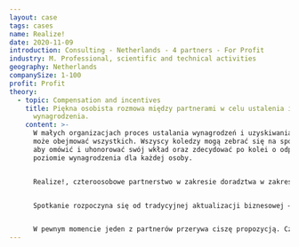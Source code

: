 ```yaml
---
layout: case
tags: cases
name: Realize!
date: 2020-11-09
introduction: Consulting - Netherlands - 4 partners - For Profit
industry: M. Professional, scientific and technical activities
geography: Netherlands
companySize: 1-100
profit: Profit
theory:
  - topic: Compensation and incentives
    title: Piękna osobista rozmowa między partnerami w celu ustalenia ich
      wynagrodzenia.
    content: >-
      W małych organizacjach proces ustalania wynagrodzeń i uzyskiwania porad
      może obejmować wszystkich. Wszyscy koledzy mogą zebrać się na spotkaniu,
      aby omówić i uhonorować swój wkład oraz zdecydować po kolei o odpowiednim
      poziomie wynagrodzenia dla każdej osoby.


      Realize!, czteroosobowe partnerstwo w zakresie doradztwa w zakresie rozwoju organizacyjnego z siedzibą w Amsterdamie w Holandii, ustala w ten sposób pensje. (Uwaga: od czasu tego pisania Realize! zmieniła strukturę i ten proces, chociaż pozostaje on aktualny i inspirujący). Co kwartał czterej partnerzy spotykają się na długo oczekiwaną dyskusję.


      Spotkanie rozpoczyna się od tradycyjnej aktualizacji biznesowej ― omawiającej aktywność klientów, ważne wydarzenia i kluczowe dane z ostatniego kwartału. Potem następuje piękna (i wrażliwa) część: każdy partner z kolei dzieli się swoim spojrzeniem na swój wkład w ostatnim kwartale, w tym na pracę, którą wykonał, projekty, które prowadził i wsparcie, które udzielił innym. Podczas gdy jeden z partnerów mówi, inni mogą wtrącić się, aby dodać wszelkie niezgłoszone uwagi, pochwalić lub zadać krytyczne pytanie. Kiedy grupa skończy i czuje, że wkład wszystkich został wysłuchany i uhonorowany, każda osoba zatrzymuje się, aby w ciszy zastanowić się nad wynagrodzeniem. Jak można podzielić zarobki z ostatniego kwartału między partnerów w sposób odzwierciedlający wkład wszystkich?


      W pewnym momencie jeden z partnerów przerywa ciszę propozycją. Czasami propozycja wydaje się odpowiednia i zostaje przyjęta na miejscu. Częściej jest to podstawa do dyskusji: *Uważam, że mój wkład tu lub tam zasługuje na większe uznanie*. Partnerzy przyznają, że to jak dokładnie podzielona zostanie gotówka, ostatecznie nie jest tematem tej rozmowy. Dyskusja służy wyższemu celowi: upewnieniu się, że każdy czuje, że jego wkład jest w pełni doceniony, a perspektywa wewnętrzna i zewnętrzna (to, co wiem i co postrzegają inni) są zsynchronizowane. To ćwiczenie otwartości, zaufania i wrażliwości. Czterej partnerzy zgłaszają, że niezmiennie przystępują do dyskusji z pewną nerwowością i opuszczają spotkanie z głębokim poczuciem wdzięczności (i spontanicznym koleżeńskim uściskiem) za bycie częścią partnerstwa, które działa na tak głębokim poziomie słuchania i zaufania.^\[Laloux, Frederic. Reinventing Organizations. Nelson Parker (2014), page 130.]
---
```

